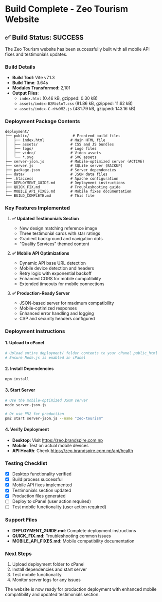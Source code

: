 # Build Complete - Zeo Tourism Website

## ✅ Build Status: SUCCESS

The Zeo Tourism website has been successfully built with all mobile API fixes and testimonials updates.

### Build Details
- **Build Tool**: Vite v7.1.3
- **Build Time**: 3.64s
- **Modules Transformed**: 2,101
- **Output Files**:
  - `index.html` (0.46 kB, gzipped: 0.30 kB)
  - `assets/index-B2RbzloT.css` (81.86 kB, gzipped: 11.62 kB)
  - `assets/index-C-rHw9MZ.js` (481.79 kB, gzipped: 143.16 kB)

### Deployment Package Contents
```
deployment/
├── public/                    # Frontend build files
│   ├── index.html            # Main HTML file
│   ├── assets/               # CSS and JS bundles
│   ├── logo/                 # Logo files
│   ├── video/                # Video assets
│   └── *.svg                 # SVG assets
├── server-json.js            # Mobile-optimized server (ACTIVE)
├── server.js                 # SQLite server (BACKUP)
├── package.json              # Server dependencies
├── data/                     # JSON data files
├── .htaccess                 # Apache configuration
├── DEPLOYMENT_GUIDE.md       # Deployment instructions
├── QUICK_FIX.md              # Troubleshooting guide
├── MOBILE_API_FIXES.md       # Mobile fixes documentation
└── BUILD_COMPLETE.md         # This file
```

### Key Features Implemented
1. **✅ Updated Testimonials Section**
   - New design matching reference image
   - Three testimonial cards with star ratings
   - Gradient background and navigation dots
   - "Quality Services" themed content

2. **✅ Mobile API Optimizations**
   - Dynamic API base URL detection
   - Mobile device detection and headers
   - Retry logic with exponential backoff
   - Enhanced CORS for mobile compatibility
   - Extended timeouts for mobile connections

3. **✅ Production-Ready Server**
   - JSON-based server for maximum compatibility
   - Mobile-optimized responses
   - Enhanced error handling and logging
   - CSP and security headers configured

### Deployment Instructions

#### 1. Upload to cPanel
```bash
# Upload entire deployment/ folder contents to your cPanel public_html directory
# Ensure Node.js is enabled in cPanel
```

#### 2. Install Dependencies
```bash
npm install
```

#### 3. Start Server
```bash
# Use the mobile-optimized JSON server
node server-json.js

# Or use PM2 for production
pm2 start server-json.js --name "zeo-tourism"
```

#### 4. Verify Deployment
- **Desktop**: Visit https://zeo.brandspire.com.np
- **Mobile**: Test on actual mobile devices
- **API Health**: Check https://zeo.brandspire.com.np/api/health

### Testing Checklist
- [x] Desktop functionality verified
- [x] Build process successful
- [x] Mobile API fixes implemented
- [x] Testimonials section updated
- [x] Production files generated
- [ ] Deploy to cPanel (user action required)
- [ ] Test mobile functionality (user action required)

### Support Files
- **DEPLOYMENT_GUIDE.md**: Complete deployment instructions
- **QUICK_FIX.md**: Troubleshooting common issues
- **MOBILE_API_FIXES.md**: Mobile compatibility documentation

### Next Steps
1. Upload deployment folder to cPanel
2. Install dependencies and start server
3. Test mobile functionality
4. Monitor server logs for any issues

The website is now ready for production deployment with enhanced mobile compatibility and updated testimonials section.